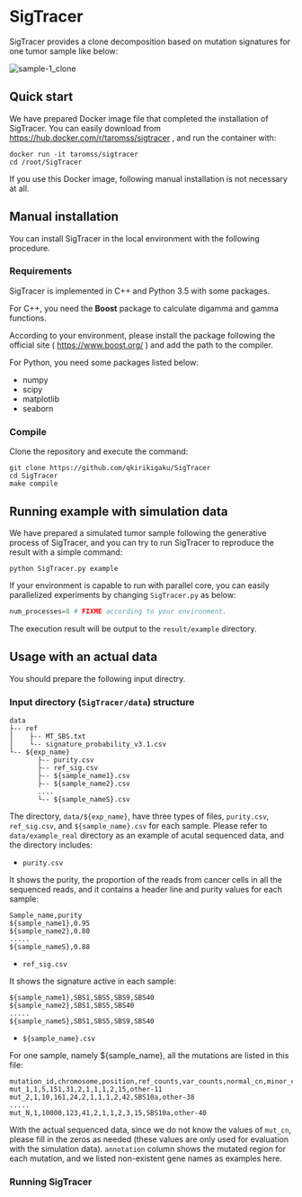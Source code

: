# SigTracer

SigTracer provides a clone decomposition based on mutation signatures for one tumor sample like below:

![sample-1_clone](https://user-images.githubusercontent.com/26032572/111058359-73c12080-84d1-11eb-9b54-2bdeb1af945f.png)

## Quick start

We have prepared Docker image file that completed the installation of SigTracer.
You can easily download from https://hub.docker.com/r/taromss/sigtracer , and run the container with:

```
docker run -it taromss/sigtracer
cd /root/SigTracer
```

If you use this Docker image, following manual installation is not necessary at all.

## Manual installation

You can install SigTracer in the local environment with the following procedure.

### Requirements
SigTracer is implemented in C++ and Python 3.5 with some packages.

For C++, you need the **Boost** package to calculate digamma and gamma functions.
  
According to your environment, please install the package following the official site ( https://www.boost.org/ ) and add the path to the compiler.

For Python, you need some packages listed below:
* numpy
* scipy
* matplotlib
* seaborn

### Compile
Clone the repository and execute the command:
```
git clone https://github.com/qkirikigaku/SigTracer
cd SigTracer
make compile
```

## Running example with simulation data
We have prepared a simulated tumor sample following the generative process of SigTracer, and you can try to run SigTracer to reproduce the result with a simple command:

```
python SigTracer.py example
```

If your environment is capable to run with parallel core, you can easily parallelized experiments by changing `SigTracer.py` as below:

```python:SigTracer.py
num_processes=8 # FIXME according to your environment.
```

The execution result will be output to the `result/example` directory.

## Usage with an actual data

You should prepare the following input directry.

### Input directory (`SigTracer/data`) structure

```
data
├-- ref
│    ├-- MT_SBS.txt
│    └-- signature_probability_v3.1.csv
└-- ${exp_name}
       ├-- purity.csv
       ├-- ref_sig.csv
       ├-- ${sample_name1}.csv
       ├-- ${sample_name2}.csv
       ....
       └-- ${sample_nameS}.csv
```

The directory, `data/${exp_name}`, have three types of files, `purity.csv`, `ref_sig.csv`, and `${sample_name}.csv` for each sample.
Please refer to `data/example_real` directory as an example of acutal sequenced data, and the directory includes:

* `purity.csv`

It shows the purity, the proportion of the reads from cancer cells in all the sequenced reads, and it contains a header line and purity values for each sample:
```
Sample_name,purity
${sample_name1},0.95
${sample_name2},0.80
.....
${sample_nameS},0.88
```

* `ref_sig.csv`

It shows the signature active in each sample:
```
${sample_name1},SBS1,SBS5,SBS9,SBS40
${sample_name2},SBS1,SBS5,SBS40
.....
${sample_nameS},SBS1,SBS5,SBS9,SBS40
```

* `${sample_name}.csv`

For one sample, namely ${sample_name}, all the mutations are listed in this file:
```
mutation_id,chromosome,position,ref_counts,var_counts,normal_cn,minor_cn,mut_cn,major_cn,total_cn,trinucleotide,annotation
mut_1,1,5,151,31,2,1,1,1,2,15,other-11
mut_2,1,10,161,24,2,1,1,1,2,42,SBS10a,other-38
.....
mut_N,1,10000,123,41,2,1,1,2,3,15,SBS10a,other-40
```

With the actual sequenced data, since we do not know the values of `mut_cn`, please fill in the zeros as needed (these values are only used for evaluation with the simulation data).
`annotation` column shows the mutated region for each mutation, and we listed non-existent gene names as examples here.

### Running SigTracer
